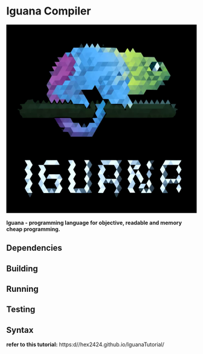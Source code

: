# **Iguana Compiler** #

<p align="center">
  <img  src="images/iguana_logo.png">
</p>

**Iguana - programming language for objective, readable and memory cheap programming.**


## Dependencies


## Building


## Running


## Testing


## Syntax

**refer to this tutorial:** https:d//hex2424.github.io/IguanaTutorial/